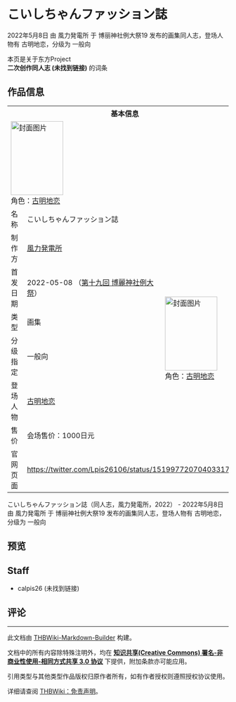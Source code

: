 # こいしちゃんファッション誌

<!-- source html: G:\repos\THBWiki-Markdown-Builder\THBWikiMarkdown\Temp\main\f\fe\ns0%3A%E3%81%93%E3%81%84%E3%81%97%E3%81%A1%E3%82%83%E3%82%93%E3%83%95%E3%82%A1%E3%83%83%E3%82%B7%E3%83%A7%E3%83%B3%E8%AA%8C.html -->

2022年5月8日 由 風力発電所 于 博丽神社例大祭19 发布的画集同人志，登场人物有 古明地恋，分级为 一般向

本页是关于东方Project  
 **二次创作同人志 (未找到链接)** 的词条
## 作品信息

<table><tbody><tr><th colspan="3">基本信息</th></tr><tr><td class="cover-artwork-mobile" colspan="2"><a href="./文件-こいしちゃんファッション誌封面.jpg.md" class="image" title="封面图片"><img alt="封面图片" src="https://upload.thwiki.cc/thumb/0/0d/%E3%81%93%E3%81%84%E3%81%97%E3%81%A1%E3%82%83%E3%82%93%E3%83%95%E3%82%A1%E3%83%83%E3%82%B7%E3%83%A7%E3%83%B3%E8%AA%8C%E5%B0%81%E9%9D%A2.jpg/119px-%E3%81%93%E3%81%84%E3%81%97%E3%81%A1%E3%82%83%E3%82%93%E3%83%95%E3%82%A1%E3%83%83%E3%82%B7%E3%83%A7%E3%83%B3%E8%AA%8C%E5%B0%81%E9%9D%A2.jpg" decoding="async" loading="lazy" width="119" height="168" srcset="https://upload.thwiki.cc/thumb/0/0d/%E3%81%93%E3%81%84%E3%81%97%E3%81%A1%E3%82%83%E3%82%93%E3%83%95%E3%82%A1%E3%83%83%E3%82%B7%E3%83%A7%E3%83%B3%E8%AA%8C%E5%B0%81%E9%9D%A2.jpg/178px-%E3%81%93%E3%81%84%E3%81%97%E3%81%A1%E3%82%83%E3%82%93%E3%83%95%E3%82%A1%E3%83%83%E3%82%B7%E3%83%A7%E3%83%B3%E8%AA%8C%E5%B0%81%E9%9D%A2.jpg 1.5x, https://upload.thwiki.cc/thumb/0/0d/%E3%81%93%E3%81%84%E3%81%97%E3%81%A1%E3%82%83%E3%82%93%E3%83%95%E3%82%A1%E3%83%83%E3%82%B7%E3%83%A7%E3%83%B3%E8%AA%8C%E5%B0%81%E9%9D%A2.jpg/238px-%E3%81%93%E3%81%84%E3%81%97%E3%81%A1%E3%82%83%E3%82%93%E3%83%95%E3%82%A1%E3%83%83%E3%82%B7%E3%83%A7%E3%83%B3%E8%AA%8C%E5%B0%81%E9%9D%A2.jpg 2x" data-file-width="1450" data-file-height="2048"></a><div class="cover-char">角色：<a href="./古明地恋.md" title="古明地恋">古明地恋</a></div></td>
</tr><tr><td class="label">名称</td><td colspan="2"> こいしちゃんファッション誌 </td></tr><tr><td class="label">制作方</td><td><a href="./風力発電所.md" title="風力発電所">風力発電所</a></td><td class="cover-artwork" rowspan="6" style="min-width:168px;"><a href="./文件-こいしちゃんファッション誌封面.jpg.md" class="image" title="封面图片"><img alt="封面图片" src="https://upload.thwiki.cc/thumb/0/0d/%E3%81%93%E3%81%84%E3%81%97%E3%81%A1%E3%82%83%E3%82%93%E3%83%95%E3%82%A1%E3%83%83%E3%82%B7%E3%83%A7%E3%83%B3%E8%AA%8C%E5%B0%81%E9%9D%A2.jpg/119px-%E3%81%93%E3%81%84%E3%81%97%E3%81%A1%E3%82%83%E3%82%93%E3%83%95%E3%82%A1%E3%83%83%E3%82%B7%E3%83%A7%E3%83%B3%E8%AA%8C%E5%B0%81%E9%9D%A2.jpg" decoding="async" loading="lazy" width="119" height="168" srcset="https://upload.thwiki.cc/thumb/0/0d/%E3%81%93%E3%81%84%E3%81%97%E3%81%A1%E3%82%83%E3%82%93%E3%83%95%E3%82%A1%E3%83%83%E3%82%B7%E3%83%A7%E3%83%B3%E8%AA%8C%E5%B0%81%E9%9D%A2.jpg/178px-%E3%81%93%E3%81%84%E3%81%97%E3%81%A1%E3%82%83%E3%82%93%E3%83%95%E3%82%A1%E3%83%83%E3%82%B7%E3%83%A7%E3%83%B3%E8%AA%8C%E5%B0%81%E9%9D%A2.jpg 1.5x, https://upload.thwiki.cc/thumb/0/0d/%E3%81%93%E3%81%84%E3%81%97%E3%81%A1%E3%82%83%E3%82%93%E3%83%95%E3%82%A1%E3%83%83%E3%82%B7%E3%83%A7%E3%83%B3%E8%AA%8C%E5%B0%81%E9%9D%A2.jpg/238px-%E3%81%93%E3%81%84%E3%81%97%E3%81%A1%E3%82%83%E3%82%93%E3%83%95%E3%82%A1%E3%83%83%E3%82%B7%E3%83%A7%E3%83%B3%E8%AA%8C%E5%B0%81%E9%9D%A2.jpg 2x" data-file-width="1450" data-file-height="2048"></a><div class="cover-char">角色：<a href="./古明地恋.md" title="古明地恋">古明地恋</a></div></td>
</tr><tr><td class="label">首发日期</td><td>2022-05-08&#160;（<a href="/展会作品列表?e=%E5%8D%9A%E4%B8%BD%E7%A5%9E%E7%A4%BE%E4%BE%8B%E5%A4%A7%E7%A5%AD%2319">第十九回 博麗神社例大祭</a>）</td></tr><tr><td class="label">类型</td><td>画集</td></tr><tr><td class="label">分级指定</td><td>一般向</td></tr><tr><td class="label">登场人物</td><td><a href="./古明地恋.md" title="古明地恋">古明地恋</a></td></tr><tr><td class="label">售价</td><td>会场售价：1000日元</td></tr>
<tr><td class="label">官网页面</td><td colspan="2"><a rel="nofollow" class="external free" href="https://twitter.com/Lpis26106/status/1519977207040331776">https://twitter.com/Lpis26106/status/1519977207040331776</a></td></tr></tbody></table>

こいしちゃんファッション誌（同人志，風力発電所，2022） - 2022年5月8日 由 風力発電所 于 博丽神社例大祭19 发布的画集同人志，登场人物有 古明地恋，分级为 一般向
## 预览
## Staff
- calpis26 (未找到链接)

## 评论




---

此文档由 [THBWiki-Markdown-Builder](https://github.com/Delsin-Yu/THBWiki-Markdown-Builder) 构建。

文档中的所有内容除特殊注明外，均在 [**知识共享(Creative Commons) 署名-非商业性使用-相同方式共享 3.0 协议**](https://creativecommons.org/licenses/by-sa/3.0/deed.zh-hans) 下提供，附加条款亦可能应用。

引用类型与其他类型作品版权归原作者所有，如有作者授权则遵照授权协议使用。

详细请查阅 [THBWiki：免责声明](https://thbwiki.cc/THBWiki:%E5%85%8D%E8%B4%A3%E5%A3%B0%E6%98%8E)。

